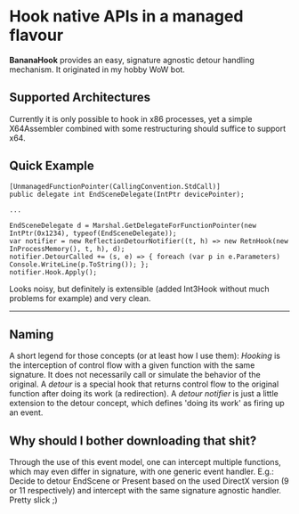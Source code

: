 # Hook native APIs in a managed flavour #

**BananaHook** provides an easy, signature agnostic detour handling mechanism. It originated in my hobby WoW bot.

## Supported Architectures ##

Currently it is only possible to hook in x86 processes, yet a simple X64Assembler combined with some restructuring should suffice to support x64. 

## Quick Example ##

```
[UnmanagedFunctionPointer(CallingConvention.StdCall)]
public delegate int EndSceneDelegate(IntPtr devicePointer);

...

EndSceneDelegate d = Marshal.GetDelegateForFunctionPointer(new IntPtr(0x1234), typeof(EndSceneDelegate));
var notifier = new ReflectionDetourNotifier((t, h) => new RetnHook(new InProcessMemory(), t, h), d);
notifier.DetourCalled += (s, e) => { foreach (var p in e.Parameters) Console.WriteLine(p.ToString()); };
notifier.Hook.Apply();
```

Looks noisy, but definitely is extensible (added Int3Hook without much problems for example) and very clean.

----------

## Naming ##
A short legend for those concepts (or at least how I use them):
*Hooking* is the interception of control flow with a given function with the same signature. It does not necessarily call or simulate the behavior of the original.
A *detour* is a special hook that returns control flow to the original function after doing its work (a redirection).
A *detour notifier* is just a little extension to the detour concept, which defines 'doing its work' as firing up an event. 

## Why should I bother downloading that shit? ##

Through the use of this event model, one can intercept multiple functions, which may even differ in signature, with one generic event handler.
E.g.: Decide to detour EndScene or Present based on the used DirectX version (9 or 11 respectively) and intercept with the same signature agnostic handler. Pretty slick ;)

